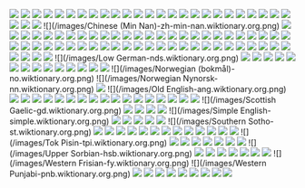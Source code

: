 ![](/images/Abkhazian-ab.wiktionary.org.png)
![](/images/Afar-aa.wiktionary.org.png)
![](/images/Afrikaans-af.wiktionary.org.png)
![](/images/Akan-ak.wiktionary.org.png)
![](/images/Albanian-sq.wiktionary.org.png)
![](/images/Alemannisch-als.wiktionary.org.png)
![](/images/Amharic-am.wiktionary.org.png)
![](/images/Arabic-ar.wiktionary.org.png)
![](/images/Aragonese-an.wiktionary.org.png)
![](/images/Armenian-hy.wiktionary.org.png)
![](/images/Aromanian-roa-rup.wiktionary.org.png)
![](/images/Assamese-as.wiktionary.org.png)
![](/images/Asturian-ast.wiktionary.org.png)
![](/images/Avaric-av.wiktionary.org.png)
![](/images/Aymara-ay.wiktionary.org.png)
![](/images/Azerbaijani-az.wiktionary.org.png)
![](/images/Bambara-bm.wiktionary.org.png)
![](/images/Basque-eu.wiktionary.org.png)
![](/images/Belarusian-be.wiktionary.org.png)
![](/images/Bengali-bn.wiktionary.org.png)
![](/images/Bislama-bi.wiktionary.org.png)
![](/images/Bosnian-bs.wiktionary.org.png)
![](/images/Breton-br.wiktionary.org.png)
![](/images/Bulgarian-bg.wiktionary.org.png)
![](/images/Burmese-my.wiktionary.org.png)
![](/images/Catalan-ca.wiktionary.org.png)
![](/images/Chamorro-ch.wiktionary.org.png)
![](/images/Cherokee-chr.wiktionary.org.png)
![](/images/Chinese (Min Nan)-zh-min-nan.wiktionary.org.png)
![](/images/Chinese-zh.wiktionary.org.png)
![](/images/Cornish-kw.wiktionary.org.png)
![](/images/Corsican-co.wiktionary.org.png)
![](/images/Cree-cr.wiktionary.org.png)
![](/images/Croatian-hr.wiktionary.org.png)
![](/images/Czech-cs.wiktionary.org.png)
![](/images/Danish-da.wiktionary.org.png)
![](/images/Divehi-dv.wiktionary.org.png)
![](/images/Dutch-nl.wiktionary.org.png)
![](/images/Dzongkha-dz.wiktionary.org.png)
![](/images/English-en.wiktionary.org.png)
![](/images/Esperanto-eo.wiktionary.org.png)
![](/images/Estonian-et.wiktionary.org.png)
![](/images/Faroese-fo.wiktionary.org.png)
![](/images/Fijian-fj.wiktionary.org.png)
![](/images/Finnish-fi.wiktionary.org.png)
![](/images/French-fr.wiktionary.org.png)
![](/images/Galician-gl.wiktionary.org.png)
![](/images/Georgian-ka.wiktionary.org.png)
![](/images/German-de.wiktionary.org.png)
![](/images/Greek-el.wiktionary.org.png)
![](/images/Guarani-gn.wiktionary.org.png)
![](/images/Gujarati-gu.wiktionary.org.png)
![](/images/Hausa-ha.wiktionary.org.png)
![](/images/Hebrew-he.wiktionary.org.png)
![](/images/Hindi-hi.wiktionary.org.png)
![](/images/Hungarian-hu.wiktionary.org.png)
![](/images/Icelandic-is.wiktionary.org.png)
![](/images/Ido-io.wiktionary.org.png)
![](/images/Indonesian-id.wiktionary.org.png)
![](/images/Interlingua-ia.wiktionary.org.png)
![](/images/Interlingue-ie.wiktionary.org.png)
![](/images/Inuktitut-iu.wiktionary.org.png)
![](/images/Inupiaq-ik.wiktionary.org.png)
![](/images/Irish-ga.wiktionary.org.png)
![](/images/Italian-it.wiktionary.org.png)
![](/images/Japanese-ja.wiktionary.org.png)
![](/images/Javanese-jv.wiktionary.org.png)
![](/images/Kalaallisut-kl.wiktionary.org.png)
![](/images/Kannada-kn.wiktionary.org.png)
![](/images/Kashmiri-ks.wiktionary.org.png)
![](/images/Kashubian-csb.wiktionary.org.png)
![](/images/Kazakh-kk.wiktionary.org.png)
![](/images/Khmer-km.wiktionary.org.png)
![](/images/Kinyarwanda-rw.wiktionary.org.png)
![](/images/Korean-ko.wiktionary.org.png)
![](/images/Kurdish-ku.wiktionary.org.png)
![](/images/Kyrgyz-ky.wiktionary.org.png)
![](/images/Lao-lo.wiktionary.org.png)
![](/images/Latin-la.wiktionary.org.png)
![](/images/Latvian-lv.wiktionary.org.png)
![](/images/Limburgish-li.wiktionary.org.png)
![](/images/Lingala-ln.wiktionary.org.png)
![](/images/Lithuanian-lt.wiktionary.org.png)
![](/images/Lojban-jbo.wiktionary.org.png)
![](/images/Low German-nds.wiktionary.org.png)
![](/images/Luxembourgish-lb.wiktionary.org.png)
![](/images/Macedonian-mk.wiktionary.org.png)
![](/images/Malagasy-mg.wiktionary.org.png)
![](/images/Malay-ms.wiktionary.org.png)
![](/images/Malayalam-ml.wiktionary.org.png)
![](/images/Maltese-mt.wiktionary.org.png)
![](/images/Manx-gv.wiktionary.org.png)
![](/images/Maori-mi.wiktionary.org.png)
![](/images/Marathi-mr.wiktionary.org.png)
![](/images/Marshallese-mh.wiktionary.org.png)
![](/images/Mongolian-mn.wiktionary.org.png)
![](/images/Nauru-na.wiktionary.org.png)
![](/images/Nāhuatl-nah.wiktionary.org.png)
![](/images/Nepali-ne.wiktionary.org.png)
![](/images/Norwegian (bokmål)-no.wiktionary.org.png)
![](/images/Norwegian Nynorsk-nn.wiktionary.org.png)
![](/images/Occitan-oc.wiktionary.org.png)
![](/images/Old English-ang.wiktionary.org.png)
![](/images/Oriya-or.wiktionary.org.png)
![](/images/Oromo-om.wiktionary.org.png)
![](/images/Pali-pi.wiktionary.org.png)
![](/images/Pashto-ps.wiktionary.org.png)
![](/images/Persian-fa.wiktionary.org.png)
![](/images/Polish-pl.wiktionary.org.png)
![](/images/Portuguese-pt.wiktionary.org.png)
![](/images/Punjabi-pa.wiktionary.org.png)
![](/images/Quechua-qu.wiktionary.org.png)
![](/images/Romanian-ro.wiktionary.org.png)
![](/images/Romansh-rm.wiktionary.org.png)
![](/images/Rundi-rn.wiktionary.org.png)
![](/images/Russian-ru.wiktionary.org.png)
![](/images/Samoan-sm.wiktionary.org.png)
![](/images/Sango-sg.wiktionary.org.png)
![](/images/Sanskrit-sa.wiktionary.org.png)
![](/images/Sardinian-sc.wiktionary.org.png)
![](/images/Scottish Gaelic-gd.wiktionary.org.png)
![](/images/Serbian-sr.wiktionary.org.png)
![](/images/Serbo-Croatian-sh.wiktionary.org.png)
![](/images/Shona-sn.wiktionary.org.png)
![](/images/Sicilian-scn.wiktionary.org.png)
![](/images/Simple English-simple.wiktionary.org.png)
![](/images/Sindhi-sd.wiktionary.org.png)
![](/images/Sinhala-si.wiktionary.org.png)
![](/images/Slovak-sk.wiktionary.org.png)
![](/images/Slovenian-sl.wiktionary.org.png)
![](/images/Somali-so.wiktionary.org.png)
![](/images/Southern Sotho-st.wiktionary.org.png)
![](/images/Spanish-es.wiktionary.org.png)
![](/images/Sundanese-su.wiktionary.org.png)
![](/images/Swahili-sw.wiktionary.org.png)
![](/images/Swati-ss.wiktionary.org.png)
![](/images/Swedish-sv.wiktionary.org.png)
![](/images/Tagalog-tl.wiktionary.org.png)
![](/images/Tajik-tg.wiktionary.org.png)
![](/images/Tamil-ta.wiktionary.org.png)
![](/images/Tatar-tt.wiktionary.org.png)
![](/images/Telugu-te.wiktionary.org.png)
![](/images/Thai-th.wiktionary.org.png)
![](/images/Tibetan-bo.wiktionary.org.png)
![](/images/Tigrinya-ti.wiktionary.org.png)
![](/images/Tok Pisin-tpi.wiktionary.org.png)
![](/images/Tongan-to.wiktionary.org.png)
![](/images/Tsonga-ts.wiktionary.org.png)
![](/images/Tswana-tn.wiktionary.org.png)
![](/images/Turkish-tr.wiktionary.org.png)
![](/images/Turkmen-tk.wiktionary.org.png)
![](/images/Twi-tw.wiktionary.org.png)
![](/images/Ukrainian-uk.wiktionary.org.png)
![](/images/Upper Sorbian-hsb.wiktionary.org.png)
![](/images/Urdu-ur.wiktionary.org.png)
![](/images/Uyghur-ug.wiktionary.org.png)
![](/images/Uzbek-uz.wiktionary.org.png)
![](/images/Vietnamese-vi.wiktionary.org.png)
![](/images/Volapük-vo.wiktionary.org.png)
![](/images/Walloon-wa.wiktionary.org.png)
![](/images/Welsh-cy.wiktionary.org.png)
![](/images/Western Frisian-fy.wiktionary.org.png)
![](/images/Western Punjabi-pnb.wiktionary.org.png)
![](/images/Wolof-wo.wiktionary.org.png)
![](/images/Xhosa-xh.wiktionary.org.png)
![](/images/Yiddish-yi.wiktionary.org.png)
![](/images/Yoruba-yo.wiktionary.org.png)
![](/images/Zhuang-za.wiktionary.org.png)
![](/images/Zulu-zu.wiktionary.org.png)
![](/images/vèneto-vec.wiktionary.org.png)
![](/images/भोजपुरी-bh.wiktionary.org.png)
![](/images/молдовеняскэ-mo.wiktionary.org.png)
